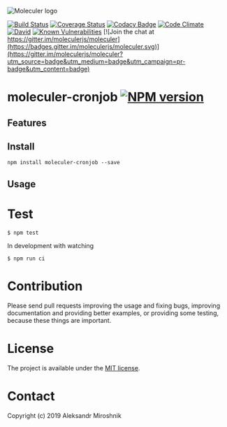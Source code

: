 ![Moleculer logo](http://moleculer.services/images/banner.png)

[![Build Status](https://travis-ci.org/miroshnik/moleculer-cronjob.svg?branch=master)](https://travis-ci.org/miroshnik/moleculer-cronjob)
[![Coverage Status](https://coveralls.io/repos/github/miroshnik/moleculer-cronjob/badge.svg?branch=master)](https://coveralls.io/github/miroshnik/moleculer-cronjob?branch=master)
[![Codacy Badge](https://api.codacy.com/project/badge/Grade/07f31537d4694cdc8226bc8427d139c0)](https://www.codacy.com/app/miroshnik/moleculer-cronjob?utm_source=github.com&amp;utm_medium=referral&amp;utm_content=miroshnik/moleculer-cronjob&amp;utm_campaign=Badge_Grade)
[![Code Climate](https://codeclimate.com/github/miroshnik/moleculer-cronjob/badges/gpa.svg)](https://codeclimate.com/github/miroshnik/moleculer-cronjob)
[![David](https://img.shields.io/david/miroshnik/moleculer-cronjob.svg)](https://david-dm.org/miroshnik/moleculer-cronjob)
[![Known Vulnerabilities](https://snyk.io/test/github/miroshnik/moleculer-cronjob/badge.svg)](https://snyk.io/test/github/miroshnik/moleculer-cronjob)
[![Join the chat at https://gitter.im/moleculerjs/moleculer](https://badges.gitter.im/moleculerjs/moleculer.svg)](https://gitter.im/moleculerjs/moleculer?utm_source=badge&utm_medium=badge&utm_campaign=pr-badge&utm_content=badge)

# moleculer-cronjob [![NPM version](https://img.shields.io/npm/v/moleculer-cronjob.svg)](https://www.npmjs.com/package/moleculer-cronjob)



## Features

## Install
```
npm install moleculer-cronjob --save
```

## Usage


# Test
```
$ npm test
```

In development with watching

```
$ npm run ci
```

# Contribution
Please send pull requests improving the usage and fixing bugs, improving documentation and providing better examples, or providing some testing, because these things are important.

# License
The project is available under the [MIT license](https://tldrlegal.com/license/mit-license).

# Contact
Copyright (c) 2019 Aleksandr Miroshnik
